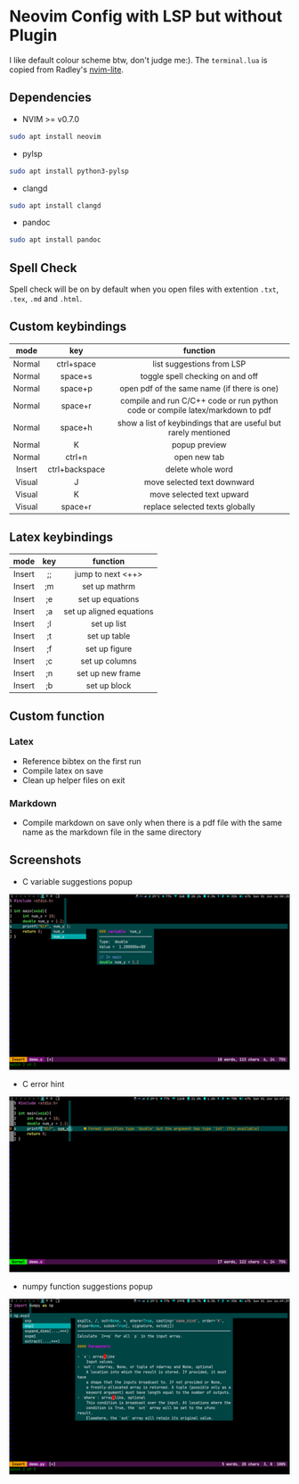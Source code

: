 # Neovim Config with LSP but without Plugin

I like default colour scheme btw, don't judge me:). The `terminal.lua` is copied from Radley's [nvim-lite](https://github.com/radleylewis/nvim-lite).

## Dependencies

* NVIM >= v0.7.0
```bash
sudo apt install neovim
```
* pylsp
```bash
sudo apt install python3-pylsp
```
* clangd
```bash
sudo apt install clangd
```
* pandoc
```bash
sudo apt install pandoc
```

## Spell Check

Spell check will be on by default when you open files with extention `.txt`, `.tex`, `.md` and `.html`.

## Custom keybindings

| mode | key | function |
|:---:|:---:|:---:|
| Normal | ctrl+space | list suggestions from LSP |
| Normal | space+s | toggle spell checking on and off |
| Normal | space+p | open pdf of the same name (if there is one) |
| Normal | space+r | compile and run C/C++ code or run python code or compile latex/markdown to pdf |
| Normal | space+h | show a list of keybindings that are useful but rarely mentioned |
| Normal | K | popup preview |
| Normal | ctrl+n | open new tab |
| Insert | ctrl+backspace | delete whole word |
| Visual | J | move selected text downward |
| Visual | K | move selected text upward |
| Visual | space+r | replace selected texts globally |

## Latex keybindings

| mode | key | function |
|:---:|:---:|:---:|
| Insert | ;; | jump to next <++> |
| Insert | ;m | set up mathrm |
| Insert | ;e | set up equations |
| Insert | ;a | set up aligned equations |
| Insert | ;l | set up list |
| Insert | ;t | set up table |
| Insert | ;f | set up figure |
| Insert | ;c | set up columns |
| Insert | ;n | set up new frame |
| Insert | ;b | set up block |


## Custom function
### Latex

* Reference bibtex on the first run
* Compile latex on save
* Clean up helper files on exit

### Markdown

* Compile markdown on save only when there is a pdf file with the same name as the markdown file in the same directory

## Screenshots

* C variable suggestions popup

![normal mode](./screenshots/c.png)


* C error hint

![insert mode](./screenshots/error.png)

* numpy function suggestions popup

![visual mode](./screenshots/python.png)
